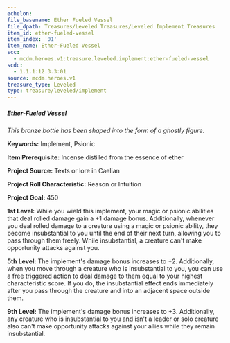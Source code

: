 ```yaml
---
echelon:
file_basename: Ether Fueled Vessel
file_dpath: Treasures/Leveled Treasures/Leveled Implement Treasures
item_id: ether-fueled-vessel
item_index: '01'
item_name: Ether-Fueled Vessel
scc:
  - mcdm.heroes.v1:treasure.leveled.implement:ether-fueled-vessel
scdc:
  - 1.1.1:12.3.3:01
source: mcdm.heroes.v1
treasure_type: Leveled
type: treasure/leveled/implement
---
```


##### Ether-Fueled Vessel

*This bronze bottle has been shaped into the form of a ghostly figure.*

**Keywords:** Implement, Psionic

**Item Prerequisite:** Incense distilled from the essence of ether

**Project Source:** Texts or lore in Caelian

**Project Roll Characteristic:** Reason or Intuition

**Project Goal:** 450

**1st Level:** While you wield this implement, your magic or psionic abilities that deal rolled damage gain a +1 damage bonus. Additionally, whenever you deal rolled damage to a creature using a magic or psionic ability, they become insubstantial to you until the end of their next turn, allowing you to pass through them freely. While insubstantial, a creature can't make opportunity attacks against you.

**5th Level:** The implement's damage bonus increases to +2. Additionally, when you move through a creature who is insubstantial to you, you can use a free triggered action to deal damage to them equal to your highest characteristic score. If you do, the insubstantial effect ends immediately after you pass through the creature and into an adjacent space outside them.

**9th Level:** The implement's damage bonus increases to +3. Additionally, any creature who is insubstantial to you and isn't a leader or solo creature also can't make opportunity attacks against your allies while they remain insubstantial.
